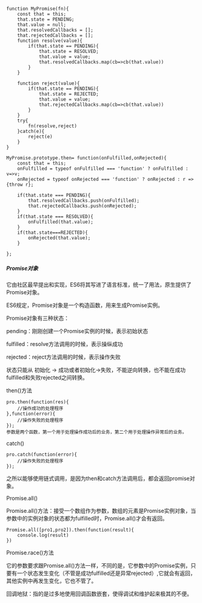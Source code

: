 ```
function MyPromise(fn){
    const that = this;
    that.state = PENDING;
    that.value = null;
    that.resolvedCallbacks = [];
    that.rejectedCallbacks = [];
    function resolve(value){
        if(that.state == PENDING){
            that.state = RESOLVED;
            that.value = value;
            that.resolvedCallbacks.map(cb=>cb(that.value))
        }
    }

    function reject(value){
        if(that.state == PENDING){
            that.state = REJECTED;
            that.value = value;
            that.rejectedCallbacks.map(cb=>cb(that.value))
        }
    }
    try{
        fn(resolve,reject)
    }catch(e){
        reject(e)
    }
}

MyPromise.prototype.then= function(onFulfilled,onRejected){
    const that = this;
    onFulfilled = typeof onFulfilled === 'function' ? onFulfilled : v=>v;
    onRejected = typeof onRejected === 'function' ? onRejected : r =>{throw r};
    
    if(that.state === PENDING){
        that.resolvedCallbacks.push(onFulfilled);
        that.rejectedCallbacks.push(onRejected);
    }
    if(that.state === RESOLVED){
        onFulfilled(that.value);
    }
    if(that.state===REJECTED){
        onRejected(that.value);
    }
    
};
```
##### Promise对象

它由社区最早提出和实现，ES6将其写进了语言标准，统一了用法，原生提供了Promise对象。

ES6规定，Promise对象是一个构造函数，用来生成Promise实例。

Promise对象有三种状态：

pending：刚刚创建一个Promise实例的时候，表示初始状态

fulfilled：resolve方法调用的时候，表示操纵成功

rejected：reject方法调用的时候，表示操作失败

状态只能从 初始化 -> 成功或者初始化->失败，不能逆向转换，也不能在成功fulfilled和失败rejected之间转换。

then()方法

```
pro.then(function(res){
    //操作成功的处理程序
},function(error){
    //操作失败的处理程序
});
参数是两个函数，第一个用于处理操作成功后的业务，第二个用于处理操作异常后的业务。
```

catch()

```
pro.catch(function(error){
    //操作失败的处理程序
});
```

之所以能够使用链式调用，是因为then和catch方法调用后，都会返回promise对象。

Promise.all()

Promise.all()方法：接受一个数组作为参数，数组的元素是Promise实例对象，当参数中的实例对象的状态都为fulfilled时，Promise.all()才会有返回。

```
Promise.all([pro1,pro2]).then(function(result){
	console.log(result)
})
```

Promise.race()方法

它的参数要求跟Promise.all()方法一样，不同的是，它参数中的Promise实例，只要有一个状态发生变化（不管是成功fulfilled还是异常rejected）,它就会有返回，其他实例中再发生变化，它也不管了。

回调地狱：指的是过多地使用回调函数嵌套，使得调试和维护起来极其的不便。
